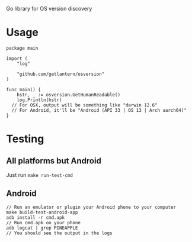 Go library for OS version discovery

# Usage


```
package main

import (
	"log"

	"github.com/getlantern/osversion"
)

func main() {
	hstr, _ := osversion.GetHumanReadable()
	log.Println(hstr)
  // For OSX, output will be something like "darwin 12.6"
  // For Android, it'll be "Android (API 33 | OS 13 | Arch aarch64)"
}
```

# Testing

## All platforms but Android

Just run `make run-test-cmd`

## Android

```
// Run an emulator or plugin your Android phone to your computer
make build-test-android-app
adb install -r cmd.apk
// Run cmd.apk on your phone
adb logcat | grep PINEAPPLE
// You should see the output in the logs
```
